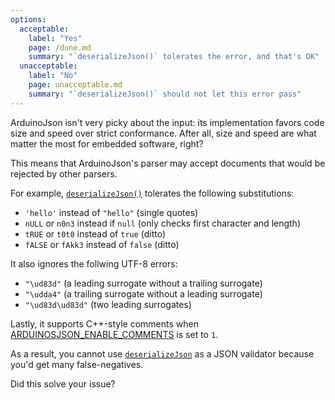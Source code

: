 ```yaml
---
options:
  acceptable:
    label: "Yes"
    page: /done.md
    summary: "`deserializeJson()` tolerates the error, and that's OK"
  unacceptable:
    label: "No"
    page: unacceptable.md
    summary: "`deserializeJson()` should not let this error pass"
---
```


ArduinoJson isn't very picky about the input: its implementation favors code size and speed over strict conformance.
After all, size and speed are what matter the most for embedded software, right?

This means that ArduinoJson's parser may accept documents that would be rejected by other parsers.

For example, [`deserializeJson()`](/v7/api/json/deserializejson/) tolerates the following substitutions:

* `'hello'` instead of `"hello"` (single quotes)
* `nULL` or `n0n3` instead if `null` (only checks first character and length)
* `tRUE` or `t0t0` instead of `true` (ditto)
* `fALSE` or `fAkk3` instead of `false` (ditto)

It also ignores the follwing UTF-8 errors:

* `"\ud83d"` (a leading surrogate without a trailing surrogate)
* `"\udda4"` (a trailing surrogate without a leading surrogate)
* `"\ud83d\ud83d"` (two leading surrogates)

Lastly, it supports C++-style comments when [ARDUINOSJSON_ENABLE_COMMENTS](/v7/api/config/enable_comments/) is set to `1`.

As a result, you cannot use [`deserializeJson`](/v7/api/json/deserializejson/) as a JSON validator because you'd get many false-negatives.

Did this solve your issue?
